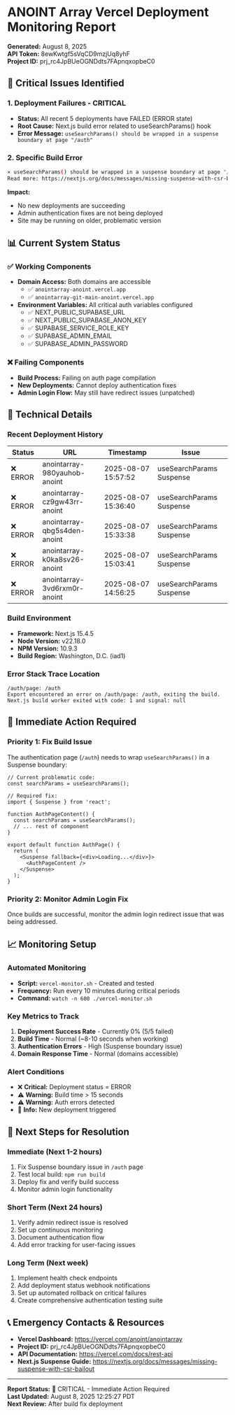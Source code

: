 # ANOINT Array Vercel Deployment Monitoring Report

**Generated:** August 8, 2025  
**API Token:** 8ewKwtgf5sVqCD9mzjUq8yhF  
**Project ID:** prj_rc4JpBUeOGNDdts7FApnqxopbeC0  

## 🚨 Critical Issues Identified

### 1. **Deployment Failures** - CRITICAL
- **Status:** All recent 5 deployments have FAILED (ERROR state)
- **Root Cause:** Next.js build error related to useSearchParams() hook
- **Error Message:** `useSearchParams() should be wrapped in a suspense boundary at page "/auth"`

### 2. **Specific Build Error**
```bash
⨯ useSearchParams() should be wrapped in a suspense boundary at page "/auth". 
Read more: https://nextjs.org/docs/messages/missing-suspense-with-csr-bailout
```

**Impact:** 
- No new deployments are succeeding
- Admin authentication fixes are not being deployed
- Site may be running on older, problematic version

## 📊 Current System Status

### ✅ **Working Components**
- **Domain Access:** Both domains are accessible
  - ✅ `anointarray-anoint.vercel.app` 
  - ✅ `anointarray-git-main-anoint.vercel.app`
- **Environment Variables:** All critical auth variables configured
  - ✅ NEXT_PUBLIC_SUPABASE_URL
  - ✅ NEXT_PUBLIC_SUPABASE_ANON_KEY  
  - ✅ SUPABASE_SERVICE_ROLE_KEY
  - ✅ SUPABASE_ADMIN_EMAIL
  - ✅ SUPABASE_ADMIN_PASSWORD

### ❌ **Failing Components**
- **Build Process:** Failing on auth page compilation
- **New Deployments:** Cannot deploy authentication fixes
- **Admin Login Flow:** May still have redirect issues (unpatched)

## 🔧 Technical Details

### Recent Deployment History
| Status | URL | Timestamp | Issue |
|--------|-----|-----------|-------|
| ❌ ERROR | anointarray-980yauhob-anoint | 2025-08-07 15:57:52 | useSearchParams Suspense |
| ❌ ERROR | anointarray-cz9gw43rr-anoint | 2025-08-07 15:36:40 | useSearchParams Suspense |
| ❌ ERROR | anointarray-qbg5s4den-anoint | 2025-08-07 15:33:38 | useSearchParams Suspense |
| ❌ ERROR | anointarray-k0ka8sv26-anoint | 2025-08-07 15:03:41 | useSearchParams Suspense |
| ❌ ERROR | anointarray-3vd6rxm0r-anoint | 2025-08-07 14:56:25 | useSearchParams Suspense |

### Build Environment
- **Framework:** Next.js 15.4.5
- **Node Version:** v22.18.0
- **NPM Version:** 10.9.3
- **Build Region:** Washington, D.C. (iad1)

### Error Stack Trace Location
```
/auth/page: /auth
Export encountered an error on /auth/page: /auth, exiting the build.
Next.js build worker exited with code: 1 and signal: null
```

## 🎯 Immediate Action Required

### **Priority 1: Fix Build Issue**
The authentication page (`/auth`) needs to wrap `useSearchParams()` in a Suspense boundary:

```tsx
// Current problematic code:
const searchParams = useSearchParams();

// Required fix:
import { Suspense } from 'react';

function AuthPageContent() {
  const searchParams = useSearchParams();
  // ... rest of component
}

export default function AuthPage() {
  return (
    <Suspense fallback={<div>Loading...</div>}>
      <AuthPageContent />
    </Suspense>
  );
}
```

### **Priority 2: Monitor Admin Login Fix**
Once builds are successful, monitor the admin login redirect issue that was being addressed.

## 📈 Monitoring Setup

### **Automated Monitoring**
- **Script:** `vercel-monitor.sh` - Created and tested
- **Frequency:** Run every 10 minutes during critical periods
- **Command:** `watch -n 600 ./vercel-monitor.sh`

### **Key Metrics to Track**
1. **Deployment Success Rate** - Currently 0% (5/5 failed)
2. **Build Time** - Normal (~8-10 seconds when working)
3. **Authentication Errors** - High (Suspense boundary issue)
4. **Domain Response Time** - Normal (domains accessible)

### **Alert Conditions**
- ❌ **Critical:** Deployment status = ERROR
- ⚠️ **Warning:** Build time > 15 seconds  
- ⚠️ **Warning:** Auth errors detected
- 🔄 **Info:** New deployment triggered

## 🔮 Next Steps for Resolution

### **Immediate (Next 1-2 hours)**
1. Fix Suspense boundary issue in `/auth` page
2. Test local build: `npm run build`
3. Deploy fix and verify build success
4. Monitor admin login functionality

### **Short Term (Next 24 hours)**
1. Verify admin redirect issue is resolved
2. Set up continuous monitoring
3. Document authentication flow
4. Add error tracking for user-facing issues

### **Long Term (Next week)**
1. Implement health check endpoints
2. Add deployment status webhook notifications
3. Set up automated rollback on critical failures
4. Create comprehensive authentication testing suite

## 📞 Emergency Contacts & Resources

- **Vercel Dashboard:** https://vercel.com/anoint/anointarray
- **Project ID:** prj_rc4JpBUeOGNDdts7FApnqxopbeC0
- **API Documentation:** https://vercel.com/docs/rest-api
- **Next.js Suspense Guide:** https://nextjs.org/docs/messages/missing-suspense-with-csr-bailout

---

**Report Status:** 🔴 CRITICAL - Immediate Action Required  
**Last Updated:** August 8, 2025 12:25:27 PDT  
**Next Review:** After build fix deployment